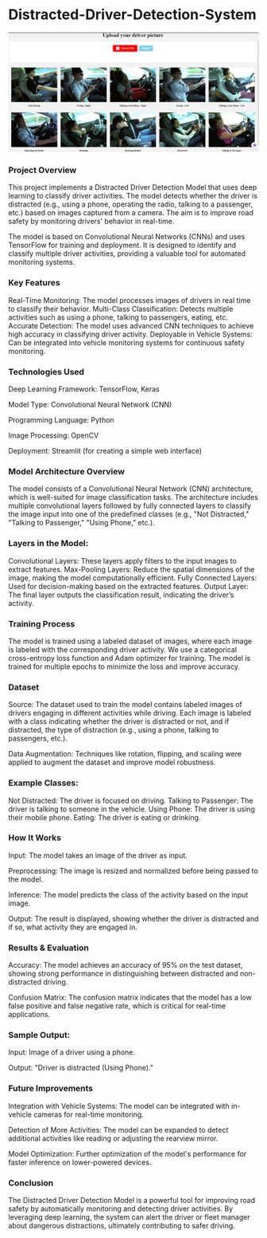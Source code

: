 # Distracted-Driver-Detection-System
![Model Architecture](imgs/model%20Architecture%20pic.png)
<h3>Project Overview</h3>
<p>This project implements a Distracted Driver Detection Model that uses deep learning to classify driver activities. The model detects whether the driver is distracted (e.g., using a phone, operating the radio, talking to a passenger, etc.) based on images captured from a camera. The aim is to improve road safety by monitoring drivers' behavior in real-time.</p>

<p>The model is based on Convolutional Neural Networks (CNNs) and uses TensorFlow for training and deployment. It is designed to identify and classify multiple driver activities, providing a valuable tool for automated monitoring systems.</p>

<h3>Key Features</h3>
<p></p>Real-Time Monitoring: The model processes images of drivers in real time to classify their behavior.
Multi-Class Classification: Detects multiple activities such as using a phone, talking to passengers, eating, etc.
Accurate Detection: The model uses advanced CNN techniques to achieve high accuracy in classifying driver activity.
Deployable in Vehicle Systems: Can be integrated into vehicle monitoring systems for continuous safety monitoring.</p>
<h3>Technologies Used</h3>
<p>Deep Learning Framework: TensorFlow, Keras</p>
<p>Model Type: Convolutional Neural Network (CNN)</p>
<p>Programming Language: Python</p>
<p>Image Processing: OpenCV</p>
<p>Deployment: Streamlit (for creating a simple web interface)</p>
<h3>Model Architecture Overview</h3>
<p>The model consists of a Convolutional Neural Network (CNN) architecture, which is well-suited for image classification tasks. The architecture includes multiple convolutional layers followed by fully connected layers to classify the image input into one of the predefined classes (e.g., "Not Distracted," "Talking to Passenger," "Using Phone," etc.).</p>

<h3>Layers in the Model:</h3>
<p>Convolutional Layers: These layers apply filters to the input images to extract features.
Max-Pooling Layers: Reduce the spatial dimensions of the image, making the model computationally efficient.
Fully Connected Layers: Used for decision-making based on the extracted features.
Output Layer: The final layer outputs the classification result, indicating the driver’s activity.</p>
<h3>Training Process</h3>
<p>The model is trained using a labeled dataset of images, where each image is labeled with the corresponding driver activity. We use a categorical cross-entropy loss function and Adam optimizer for training. The model is trained for multiple epochs to minimize the loss and improve accuracy.</p>

<h3>Dataset</h3>
<p></p>Source: The dataset used to train the model contains labeled images of drivers engaging in different activities while driving. Each image is labeled with a class indicating whether the driver is distracted or not, and if distracted, the type of distraction (e.g., using a phone, talking to passengers, etc.).</p>
<p>Data Augmentation: Techniques like rotation, flipping, and scaling were applied to augment the dataset and improve model robustness.</p>
<h3>Example Classes:</h3>
<p>Not Distracted: The driver is focused on driving.
Talking to Passenger: The driver is talking to someone in the vehicle.
Using Phone: The driver is using their mobile phone.
Eating: The driver is eating or drinking.</p>
<h3>How It Works</h3>
<p>Input: The model takes an image of the driver as input.</p>
<p>Preprocessing: The image is resized and normalized before being passed to the model.</p>
<p>Inference: The model predicts the class of the activity based on the input image.</p>
<p>Output: The result is displayed, showing whether the driver is distracted and if so, what activity they are engaged in.</p>

<h3>Results & Evaluation</h3>
<p>Accuracy: The model achieves an accuracy of 95% on the test dataset, showing strong performance in distinguishing between distracted and non-distracted driving.</p>
<p>Confusion Matrix: The confusion matrix indicates that the model has a low false positive and false negative rate, which is critical for real-time applications.</p>
<h3>Sample Output:</h3>
<p>Input: Image of a driver using a phone.</p>
<p>Output: "Driver is distracted (Using Phone)."</p>
<h3>Future Improvements</h3>
<p>Integration with Vehicle Systems: The model can be integrated with in-vehicle cameras for real-time monitoring.</p>
<p>Detection of More Activities: The model can be expanded to detect additional activities like reading or adjusting the rearview mirror.</p>
<p>Model Optimization: Further optimization of the model's performance for faster inference on lower-powered devices.</p>
<h3>Conclusion</h3>
<p>The Distracted Driver Detection Model is a powerful tool for improving road safety by automatically monitoring and detecting driver activities. By leveraging deep learning, the system can alert the driver or fleet manager about dangerous distractions, ultimately contributing to safer driving.</p>





